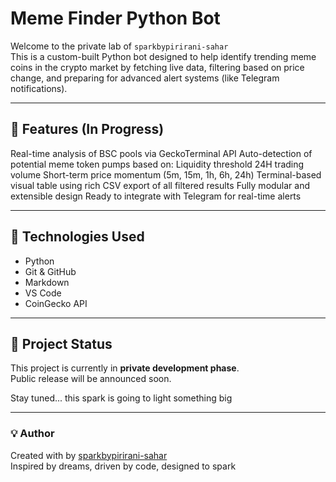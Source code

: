 # Meme Finder Python Bot

Welcome to the private lab of `sparkbypirirani-sahar`  
This is a custom-built Python bot designed to help identify trending meme coins in the crypto market by fetching live data, filtering based on price change, and preparing for advanced alert systems (like Telegram notifications).

---

## 🚀 Features (In Progress)
Real-time analysis of BSC pools via GeckoTerminal API
Auto-detection of potential meme token pumps based on:
Liquidity threshold
24H trading volume
Short-term price momentum (5m, 15m, 1h, 6h, 24h)
Terminal-based visual table using rich
CSV export of all filtered results
Fully modular and extensible design
Ready to integrate with Telegram for real-time alerts


---

## 🧰 Technologies Used
- Python 
- Git & GitHub
- Markdown
- VS Code
- CoinGecko API

---

## 🧪 Project Status
This project is currently in **private development phase**.  
Public release will be announced soon.

Stay tuned... this spark is going to light something big 

---

### 💡 Author
Created with by [sparkbypirirani-sahar](https://github.com/sparkbypirirani-sahar)  
Inspired by dreams, driven by code, designed to spark

